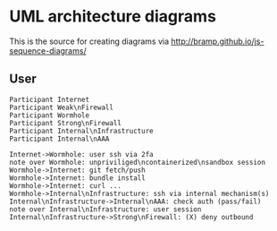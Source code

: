 # UML architecture diagrams

This is the source for creating diagrams via
http://bramp.github.io/js-sequence-diagrams/

## User

```
Participant Internet
Participant Weak\nFirewall
Participant Wormhole
Participant Strong\nFirewall
Participant Internal\nInfrastructure
Participant Internal\nAAA

Internet->Wormhole: user ssh via 2fa
note over Wormhole: unpriviliged\ncontainerized\nsandbox session
Wormhole->Internet: git fetch/push
Wormhole->Internet: bundle install
Wormhole->Internet: curl ...
Wormhole->Internal\nInfrastructure: ssh via internal mechanism(s)
Internal\nInfrastructure->Internal\nAAA: check auth (pass/fail)
note over Internal\nInfrastructure: user session
Internal\nInfrastructure->Strong\nFirewall: (X) deny outbound
```
